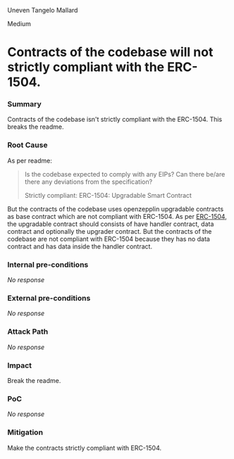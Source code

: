 Uneven Tangelo Mallard

Medium

# Contracts of the codebase will not strictly compliant with the ERC-1504.

### Summary

Contracts of the codebase isn't strictly compliant with the ERC-1504. This breaks the readme.

### Root Cause

As per readme:
> Is the codebase expected to comply with any EIPs? Can there be/are there any deviations from the specification?
> 
> Strictly compliant: ERC-1504: Upgradable Smart Contract

But the contracts of the codebase uses openzepplin upgradable contracts as base contract which are not compliant with ERC-1504. As per [ERC-1504](https://eips.ethereum.org/EIPS/eip-1504), the upgradable contract should consists of have handler contract, data contract and optionally the upgrader contract.
But the contracts of the codebase are not compliant with ERC-1504 because they has no data contract and has data inside the handler contract.


### Internal pre-conditions

_No response_

### External pre-conditions

_No response_

### Attack Path

_No response_

### Impact

Break the readme.

### PoC

_No response_

### Mitigation

Make the contracts strictly compliant with ERC-1504.
